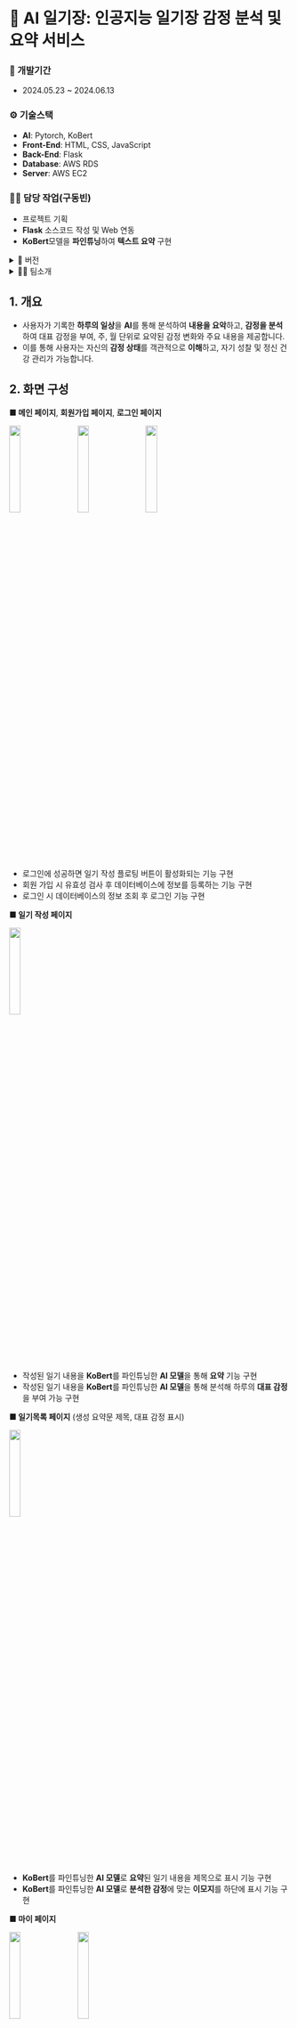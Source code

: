 # 📓 AI 일기장: 인공지능 일기장 감정 분석 및 요약 서비스

### 📅 개발기간
- 2024.05.23 ~ 2024.06.13

### ⚙️ 기술스택
- **AI**: Pytorch, KoBert
- **Front-End**: HTML, CSS, JavaScript
- **Back-End**: Flask
- **Database**: AWS RDS
- **Server**: AWS EC2

### 👨‍💼 담당 작업(구동빈)
- 프로젝트 기획
- **Flask** 소스코드 작성 및 Web 연동
- **KoBert**모델을 **파인튜닝**하여 **텍스트 요약** 구현

<details>
<summary>🌳 버전</summary>

- Python 3.9.18
- Flask 3.0.2
- torch==2.0.1
- transformers==4.32.1
- tokenizers==0.13.3
- lightning==2.0.8
</details>

<details>
<summary>👨‍💼 팀소개</summary>
  
- 👨‍💼구동빈
  - 기획, Web과 Flask 서버 연동, 일기 내용 생성요약 AI 구현
- 👨‍💼김현종
  - 감정 분류 AI 구현
- 👨‍💼박종관
  - 프론트엔드, Web, Flask 서버 연동 
</details>

## 1. 개요
- 사용자가 기록한 **하루의 일상**을 **AI**를 통해 분석하여 **내용을 요악**하고, **감정을 분석**하여 대표 감정을 부여, 주, 월 단위로 요약된 감정 변화와 주요 내용을 제공합니다.
- 이를 통해 사용자는 자신의 **감정 상태**를 객관적으로 **이해**하고, 자기 성찰 및 정신 건강 관리가 가능합니다.

## 2. 화면 구성
**■ 메인 페이지**, **회원가입 페이지**, **로그인 페이지**

<img src="https://github.com/user-attachments/assets/02df7dd6-5475-4dab-92be-4e0c94f7da76" width="20%" height="20%"/>
&emsp;
<img src="https://github.com/user-attachments/assets/18279db8-8628-4e56-bef2-819495f1e608" width="20%" height="20%"/>
&emsp;
<img src="https://github.com/user-attachments/assets/26c080fd-22d3-4eb3-882a-d8104af3b469" width="20%" height="20%"/>

- 로그인에 성공하면 일기 작성 플로팅 버튼이 활성화되는 기능 구현
- 회원 가입 시 유효성 검사 후 데이터베이스에 정보를 등록하는 기능 구현
- 로그인 시 데이터베이스의 정보 조회 후 로그인 기능 구현

**■ 일기 작성 페이지**

<img src="https://github.com/user-attachments/assets/95dec9c9-8792-4d6a-83aa-937f9fee0633" width="20%" height="20%"/>

- 작성된 일기 내용을  **KoBert**를 파인튜닝한 **AI 모델**을 통해 **요약** 기능 구현
- 작성된 일기 내용을  **KoBert**를 파인튜닝한 **AI 모델**을 통해 분석해 하루의 **대표 감정**을 부여 가능 구현



**■ 일기목록 페이지** (생성 요약문 제목, 대표 감정 표시)

<img src="https://github.com/user-attachments/assets/5cab35dd-9395-4f3f-bd8e-2039f658ee1b" width="20%" height="20%"/>

- **KoBert**를 파인튜닝한 **AI 모델**로 **요약**된 일기 내용을 제목으로 표시 기능 구현
- **KoBert**를 파인튜닝한 **AI 모델**로 **분석한 감정**에 맞는 **이모지**를 하단에 표시 기능 구현

**■ 마이 페이지**

<img src="https://github.com/9dongb/AI_diary/assets/106071689/f8c00b30-b52d-46d2-8ba1-fe29351ad596" width="20%" height="20%"/>
&emsp;
<img src="https://github.com/user-attachments/assets/98a46071-ea68-4edb-b27c-ae2c077db9d7" width="20%" height="20%"/>

- 사용자가 가입 시 입력했던 정보 및 가입일 조회 기능 구현
- 한 달간 감정 변화 트렌드 분석 기능 구현


